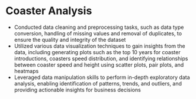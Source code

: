 # Coaster Analysis
- Conducted data cleaning and preprocessing tasks, such as data type conversion, handling of missing values and removal of duplicates, to ensure the quality and integrity of the dataset
- Utilized various data visualization techniques to gain insights from the data, including generating plots such as the top 10 years for coaster introductions, coasters speed distribution, and identifying relationships between coaster speed and height using scatter plots, pair plots, and heatmaps
- Leveraged data manipulation skills to perform in-depth exploratory data analysis, enabling identification of patterns, trends, and outliers, and providing actionable insights for business decisions
